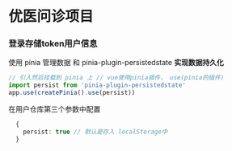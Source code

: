 # 优医问诊项目

### 登录存储token用户信息

使用 pinia 管理数据 和 pinia-plugin-persistedstate **实现数据持久化**

```typescript
// 引入然后挂载到 pinia 上 // vue使用pinia插件， use(pinia的插件)
import persist from 'pinia-plugin-persistedstate'
app.use(createPinia().use(persist))
```

在用户仓库第三个参数中配置

```typescript
  {
    persist: true // 默认是存入 localStorage中
  }
```



